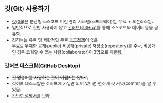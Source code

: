 ## 깃(Git) 사용하기  
- [깃(Git)](https://git-scm.com/)은 분산형 소스코드 버전 관리 시스템(소프트웨어)임, 무료 + 오픈소스임.  
- 일반적으로 깃만 사용하지 않고 [깃허브(GitHub)](https://github.com/)를 통해 소스코드와 데이터 등을 공유함.  
- 깃허브는 유료 및 제한적인 무료 [과금정책](https://github.com/pricing)이 있음.  
  무료로 무제한 공개(public)·비공개(private) 저장소(repository)를 주나, 비공개인 경우 코웍할 수 있는 사람(collaborator)이 3명으로 제한됨.
### 깃허브 데스크탑(GitHub Desktop)
- ~~깃 명렁어를 사용하는 것이 어렵지는 않다.~~\
- 깃허브 데스크탑은 깃허브에 가입만 되어 있다면 편하게 깃 커밋(commit)을 할 수 있음.
- [간단한 설명서](github_desktop.md)를 보라.
